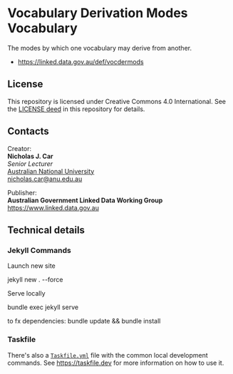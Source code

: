 # Vocabulary Derivation Modes Vocabulary

The modes by which one vocabulary may derive from another.

* <https://linked.data.gov.au/def/vocdermods>

## License
This repository is licensed under Creative Commons 4.0 International. See the [LICENSE deed](LICENSE) in this repository for details.

## Contacts

Creator:  
**Nicholas J. Car**  
*Senior Lecturer*  
[Australian National University](https://www.anu.edu.au)  
<nicholas.car@anu.edu.au>  

Publisher:  
**Australian Government Linked Data Working Group**  
<https://www.linked.data.gov.au>  

## Technical details

### Jekyll Commands
Launch new site

jekyll new . --force

Serve locally

bundle exec jekyll serve

to fx dependencies: bundle update && bundle install

### Taskfile

There's also a [`Taskfile.yml`](./Taskfile.yml) file with the common local development commands. See https://taskfile.dev for more information on how to use it.
